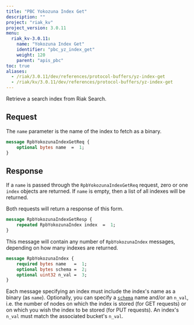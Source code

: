 ```yaml
---
title: "PBC Yokozuna Index Get"
description: ""
project: "riak_kv"
project_version: 3.0.11
menu:
  riak_kv-3.0.11:
    name: "Yokozuna Index Get"
    identifier: "pbc_yz_index_get"
    weight: 120
    parent: "apis_pbc"
toc: true
aliases:
  - /riak/3.0.11/dev/references/protocol-buffers/yz-index-get
  - /riak/kv/3.0.11/dev/references/protocol-buffers/yz-index-get
---
```


Retrieve a search index from Riak Search.

## Request

The `name` parameter is the name of the index to fetch as a binary.

```protobuf
message RpbYokozunaIndexGetReq {
    optional bytes name  =  1;
}
```

## Response

If a `name` is passed through the `RpbYokozunaIndexGetReq` request, zero
or one `index` objects are returned. If `name` is empty, then a list of
all indexes will be returned.

Both requests will return a response of this form.

```protobuf
message RpbYokozunaIndexGetResp {
    repeated RpbYokozunaIndex index  =  1;
}
```

This message will contain any number of `RpbYokozunaIndex` messages,
depending on how many indexes are returned.

```protobuf
message RpbYokozunaIndex {
    required bytes name   =  1;
    optional bytes schema =  2;
    optional uint32 n_val =  3;
}
```

Each message specifying an index must include the index's name as a
binary (as `name`). Optionally, you can specify a [`schema`]({{<baseurl>}}riak/kv/3.0.11/developing/usage/search-schemas) name and/or an `n_val`, i.e. the number of nodes on which the
index is stored (for GET requests) or on which you wish the index to be
stored (for PUT requests). An index's `n_val` must match the associated
bucket's `n_val`.





